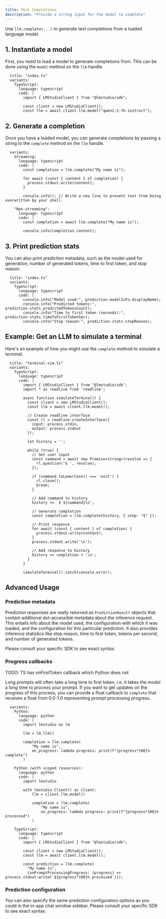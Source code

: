 ```yaml
---
title: Text Completions
description: "Provide a string input for the model to complete"
---
```


Use `llm.complete(...)` to generate text completions from a loaded language model.

## 1. Instantiate a model

First, you need to load a model to generate completions from. This can be done using the `model` method on the `llm` handle.

```lms_code_snippet
  title: "index.ts"
  variants:
    TypeScript:
      language: typescript
      code: |
        import { LMStudioClient } from "@lmstudio/sdk";

        const client = new LMStudioClient();
        const llm = await client.llm.model("qwen2.5-7b-instruct");
```

## 2. Generate a completion

Once you have a loaded model, you can generate completions by passing a string to the `complete` method on the `llm` handle.

```lms_code_snippet
  variants:
    Streaming:
      language: typescript
      code: |
        const completion = llm.complete("My name is");

        for await (const { content } of completion) {
          process.stdout.write(content);
        }

        console.info(); // Write a new line to prevent text from being overwritten by your shell.

    "Non-streaming":
      language: typescript
      code: |
        const completion = await llm.complete("My name is");

        console.info(completion.content);
```

## 3. Print prediction stats

You can also print prediction metadata, such as the model used for generation, number of generated tokens, time to first token, and stop reason.

```lms_code_snippet
  title: "index.ts"
  variants:
    TypeScript:
      language: typescript
      code: |
        console.info("Model used:", prediction.modelInfo.displayName);
        console.info("Predicted tokens:", prediction.stats.predictedTokensCount);
        console.info("Time to first token (seconds):", prediction.stats.timeToFirstTokenSec);
        console.info("Stop reason:", prediction.stats.stopReason);
```

## Example: Get an LLM to simulate a terminal

Here's an example of how you might use the `complete` method to simulate a terminal.

```lms_code_snippet
  title: "terminal-sim.ts"
  variants:
    TypeScript:
      language: typescript
      code: |
        import { LMStudioClient } from "@lmstudio/sdk";
        import * as readline from 'readline';

        async function simulateTerminal() {
          const client = new LMStudioClient();
          const llm = await client.llm.model();

          // Create readline interface
          const rl = readline.createInterface({
            input: process.stdin,
            output: process.stdout
          });

          let history = '';

          while (true) {
            // Get user input
            const command = await new Promise<string>(resolve => {
              rl.question('$ ', resolve);
            });

            if (command.toLowerCase() === 'exit') {
              rl.close();
              break;
            }

            // Add command to history
            history += `$ ${command}\n`;

            // Generate completion
            const completion = llm.complete(history, { stop: "$" });

            // Print response
            for await (const { content } of completion) {
              process.stdout.write(content);
            }
            process.stdout.write('\n');

            // Add response to history
            history += completion + '\n';
          }
        }

        simulateTerminal().catch(console.error);
```

## Advanced Usage

### Prediction metadata

Prediction responses are really returned as `PredictionResult` objects that contain additional dot-accessible metadata about the inference request.
This entails info about the model used, the configuration with which it was loaded, and the configuration for this particular prediction. It also provides
inference statistics like stop reason, time to first token, tokens per second, and number of generated tokens.

Please consult your specific SDK to see exact syntax.

### Progress callbacks

TODO: TS has onFirstToken callback which Python does not

Long prompts will often take a long time to first token, i.e. it takes the model a long time to process your prompt.
If you want to get updates on the progress of this process, you can provide a float callback to `complete`
that receives a float from 0.0-1.0 representing prompt processing progress.

```lms_code_snippet
  variants:
    Python:
      language: python
      code: |
        import lmstudio as lm

        llm = lm.llm()

        completion = llm.complete(
            "My name is",
            on_progress: lambda progress: print(f"{progress*100}% complete")
        )

    Python (with scoped resources):
      language: python
      code: |
        import lmstudio

        with lmstudio.Client() as client:
            llm = client.llm.model()

            completion = llm.complete(
                "My name is",
                on_progress: lambda progress: print(f"{progress*100}% processed")
            )

    TypeScript:
      language: typescript
      code: |
        import { LMStudioClient } from "@lmstudio/sdk";

        const client = new LMStudioClient();
        const llm = await client.llm.model();

        const prediction = llm.complete(
          "My name is",
          {onPromptProcessingProgress: (progress) => process.stdout.write(`${progress*100}% processed`)});
```

### Prediction configuration

You can also specify the same prediction configuration options as you could in the
in-app chat window sidebar. Please consult your specific SDK to see exact syntax.
